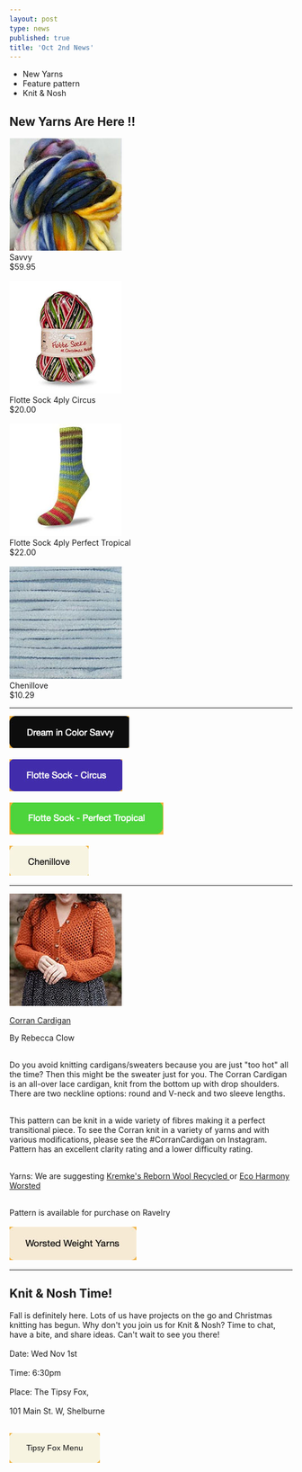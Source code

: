```yaml
---
layout: post
type: news
published: true
title: 'Oct 2nd News'
---
```

- New Yarns
- Feature pattern
- Knit & Nosh
<h2>New Yarns Are Here !!</h2>


<p> <a href="https://www.woolandsilkcoshop.com/products/savvy"><img src="/img/savvy.jpg"></a> 
<br />
Savvy<br />
$59.95<br /><br />
<a href="https://www.woolandsilkcoshop.com/products/flotte-sock-4ply-circus"><img src="/img/flotte.jpg"></a> 
<br />
Flotte Sock 4ply Circus<br />
$20.00<br /><br />
<a href="https://www.woolandsilkcoshop.com/products/flotte-sock-4ply-perfect-tropical"><img src="/img/flotte2.jpg"></a> 
<br />
Flotte Sock 4ply Perfect Tropical<br />
$22.00<br /><br />
<a href="https://www.woolandsilkcoshop.com/products/chenillove"><img src="/img/chenille.jpg"></a> 
<br />
Chenillove<br />
$10.29

</p>
<hr />
<p><a href="https://www.woolandsilkcoshop.com/products/savvy"><img src="/img/btn_savvy.jpg"></a> 
<br /><br />
<a href="https://www.woolandsilkcoshop.com/products/flotte-sock-4ply-circus"><img src="/img/btn_flottenew.jpg"></a> 
<br /><br />
<a href="https://www.woolandsilkcoshop.com/products/flotte-sock-4ply-perfect-tropical"><img src="/img/btn_flottenew2.jpg"></a> 
<br /><br />
<a href="https://www.woolandsilkcoshop.com/products/chenillove"><img src="/img/btn_chenille.jpg">
</a></p>
<hr />
<p><a href="hhttps://www.ravelry.com/patterns/library/corran-cardigan"><img src="/img/corran.jpg"><br />

Corran Cardigan</a><br />

By Rebecca Clow<br /><br />
	
Do you avoid knitting cardigans/sweaters because you are just "too hot" all the time? Then this might be the sweater just for you. The Corran Cardigan is an all-over lace cardigan, knit from the bottom up with drop shoulders. There are two neckline options: round and V-neck and two sleeve lengths.<br /><br />

This pattern can be knit in a wide variety of fibres making it a perfect transitional piece. To see the Corran knit in a variety of yarns and with various modifications, please see the #CorranCardigan on Instagram. Pattern has an excellent clarity rating and a lower difficulty rating.<br /><br />

Yarns: We are suggesting <a href="https://www.woolandsilkcoshop.com/products/reborn-wool-recycled">Kremke's Reborn Wool</a><a href="https://www.woolandsilkcoshop.com/products/reborn-wool-recycled"> Recycled </a>or <a href="https://www.woolandsilkcoshop.com/products/eco-harmony-worsted"> Eco Harmony Worsted</a><br /><br />
  
  Pattern is available for purchase on Ravelry
  <br /><br />
<a href="https://www.woolandsilkcoshop.com/search?q=worsted"><img src="/img/btn_corran.jpg"></a> </p>
<hr />
<h2>Knit & Nosh Time!</h2>
<p>Fall is definitely here. Lots of us have projects on the go and Christmas knitting has begun. Why don't you join us for Knit & Nosh? Time to chat, have a bite, and share ideas. Can't wait to see you there!<br /><br />
Date: Wed Nov 1st<br /><br />
Time: 6:30pm<br /><br />
Place: The Tipsy Fox, <br /><br />101 Main St. W, Shelburne<br /><br />
  
  <a href="https://tipsyfoxpub.com/wp-content/uploads/2023/04/NewMenu23.pdf"><img src="/img/btn_tipsy_white.png"></a> </p>
